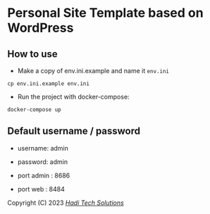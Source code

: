 # Personal Site Template based on WordPress

## How to use
- Make a copy of env.ini.example and name it `env.ini`

```
cp env.ini.example env.ini
```

- Run the project with docker-compose:

```
docker-compose up
```

## Default username / password
- username: admin
- password: admin

- port admin : 8686
- port web : 8484 


Copyright (C) 2023 *[Hadi Tech Solutions](https://haditechsolutions.ir)*

